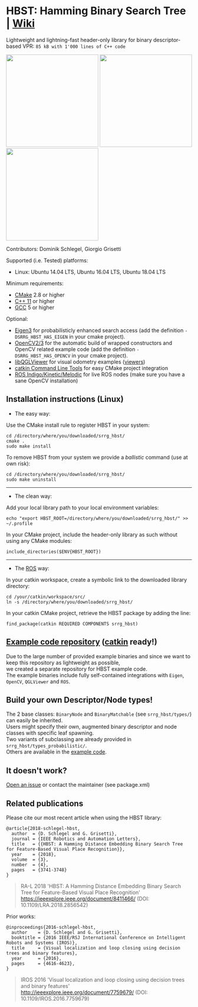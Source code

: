 # HBST: Hamming Binary Search Tree | [Wiki](https://gitlab.com/srrg-software/srrg_hbst/wikis/home)
Lightweight and lightning-fast header-only library for binary descriptor-based VPR: `85 kB with 1'000 lines of C++ code`
  
[<img src="https://img.youtube.com/vi/N6RspfFdrOI/0.jpg" width="250">](https://www.youtube.com/watch?v=N6RspfFdrOI)
[<img src="https://img.youtube.com/vi/MwmzJygl8XE/0.jpg" width="250">](https://www.youtube.com/watch?v=MwmzJygl8XE)
[<img src="https://img.youtube.com/vi/f3h398t_zWo/0.jpg" width="250">](https://www.youtube.com/watch?v=f3h398t_zWo)

Contributors: Dominik Schlegel, Giorgio Grisetti

Supported (i.e. Tested) platforms:
- Linux: Ubuntu 14.04 LTS, Ubuntu 16.04 LTS, Ubuntu 18.04 LTS

Minimum requirements:
- [CMake](https://cmake.org) 2.8 or higher
- [C++ 11](http://en.cppreference.com) or higher
- [GCC](https://gcc.gnu.org) 5 or higher

Optional:
- [Eigen3](http://eigen.tuxfamily.org/) for probabilisticly enhanced search access (add the definition `-DSRRG_HBST_HAS_EIGEN` in your cmake project).
- [OpenCV2/3](http://opencv.org/) for the automatic build of wrapped constructors and OpenCV related example code (add the definition `-DSRRG_HBST_HAS_OPENCV` in your cmake project).
- [libQGLViewer](http://libqglviewer.com/) for visual odometry examples ([viewers](examples))
- [catkin Command Line Tools](https://catkin-tools.readthedocs.io/en/latest/) for easy CMake project integration
- [ROS Indigo/Kinetic/Melodic](http://wiki.ros.org/ROS/Installation) for live ROS nodes (make sure you have a sane OpenCV installation)

## Installation instructions (Linux)
- The easy way:

Use the CMake install rule to register HBST in your system:

    cd /directory/where/you/downloaded/srrg_hbst/
    cmake .
    sudo make install
    
To remove HBST from your system we provide a *ballistic* command (use at own risk):

    cd /directory/where/you/downloaded/srrg_hbst/
    sudo make uninstall

---
- The clean way:

Add your local library path to your local environment variables:

    echo "export HBST_ROOT=/directory/where/you/downloaded/srrg_hbst/" >> ~/.profile

In your CMake project, include the header-only library as such without using any CMake modules:

    include_directories($ENV{HBST_ROOT})

---
- The [ROS](http://www.ros.org/) way:

In your catkin workspace, create a symbolic link to the downloaded library directory:

    cd /your/catkin/workspace/src/
    ln -s /directory/where/you/downloaded/srrg_hbst/
    
In your catkin CMake project, retrieve the HBST package by adding the line:

    find_package(catkin REQUIRED COMPONENTS srrg_hbst)

## [Example code repository](https://gitlab.com/srrg-software/srrg_hbst_examples) ([catkin](https://catkin-tools.readthedocs.io) ready!)
Due to the large number of provided example binaries and since we want 
to keep this repository as lightweight as possible, <br>
we created a separate repository for HBST example code. <br>
The example binaries include fully self-contained integrations with `Eigen`, `OpenCV`, `QGLViewer` and `ROS`.

## Build your own Descriptor/Node types!
The 2 base classes: `BinaryNode` and `BinaryMatchable` (see `srrg_hbst/types/`) can easily be inherited. <br>
Users might specify their own, augmented binary descriptor and node classes with specific leaf spawning. <br>
Two variants of subclassing are already provided in `srrg_hbst/types_probabilistic/`. <br>
Others are available in the [example code](https://gitlab.com/srrg-software/srrg_hbst_examples).

## It doesn't work?
[Open an issue](https://gitlab.com/srrg-software/srrg_hbst/issues) or contact the maintainer (see package.xml)

## Related publications
Please cite our most recent article when using the HBST library: <br>

    @article{2018-schlegel-hbst, 
      author  = {D. Schlegel and G. Grisetti}, 
      journal = {IEEE Robotics and Automation Letters}, 
      title   = {{HBST: A Hamming Distance Embedding Binary Search Tree for Feature-Based Visual Place Recognition}}, 
      year    = {2018}, 
      volume  = {3}, 
      number  = {4}, 
      pages   = {3741-3748}
    }

> RA-L 2018 'HBST: A Hamming Distance Embedding Binary Search Tree for Feature-Based Visual Place Recognition' <br>
> https://ieeexplore.ieee.org/document/8411466/ (DOI: 10.1109/LRA.2018.2856542)

Prior works:

    @inproceedings{2016-schlegel-hbst, 
      author    = {D. Schlegel and G. Grisetti}, 
      booktitle = {2016 IEEE/RSJ International Conference on Intelligent Robots and Systems (IROS)}, 
      title     = {Visual localization and loop closing using decision trees and binary features}, 
      year      = {2016}, 
      pages     = {4616-4623}, 
    }

> IROS 2016 'Visual localization and loop closing using decision trees and binary features' <br>
> http://ieeexplore.ieee.org/document/7759679/ (DOI: 10.1109/IROS.2016.7759679)
